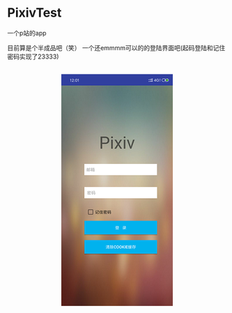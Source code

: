 # PixivTest
一个p站的app

目前算是个半成品吧（笑）
一个还emmmm可以的的登陆界面吧(起码登陆和记住密码实现了23333)
    <div  align=center>
         <br>![image](https://github.com/mikolls/PixivTest/blob/master/images/login(1).png)</br>
    </div>
